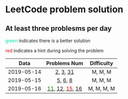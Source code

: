 # LeetCode problem solution
## At least three problesms per day

<font color="greeb">green</font> indicates there is a better solution

<font color="red">red</font> indicates a hint during solving the problem

|    Data    |                  Problems Num                  | Difficulty |
| :--------: | :--------------------------------------------: | :--------: |
| 2019-05-14 | [2](./code/day1/2.add-two-numbers.java), [3](./code/day1/3.longest-substring-without-repeating-characters.java), [31](./code/day1/31.next-permutation.java) |  M, M, M   |
| 2019-05-15 |                    [5](./code/day2/5.longest-palindromic-substring.java), [6](./code/day2/6.zig-zag-conversion.java), [8](./code/day2/8.string-to-integer-atoi.java)                     |  M, M, M   |
| 2019-05-16 | [<font color="green">11</font>](./code/day3/11.container-with-most-water.java), [12](./code/day3/12.integer-to-roman.java), [<font color="red">15</font>](./code/day3/15.3-sum.java), [16](./code/day3/16.3-sum-closest.java) | M, M, M, M |